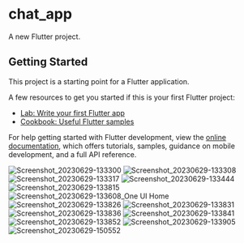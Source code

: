 # chat_app

A new Flutter project.

## Getting Started

This project is a starting point for a Flutter application.

A few resources to get you started if this is your first Flutter project:

- [Lab: Write your first Flutter app](https://docs.flutter.dev/get-started/codelab)
- [Cookbook: Useful Flutter samples](https://docs.flutter.dev/cookbook)

For help getting started with Flutter development, view the
[online documentation](https://docs.flutter.dev/), which offers tutorials,
samples, guidance on mobile development, and a full API reference.


![Screenshot_20230629-133300](https://github.com/anshul19912/chat_app/assets/87997769/1bdd0ffc-aea2-4b28-b512-df6d0b48b24b)
![Screenshot_20230629-133308](https://github.com/anshul19912/chat_app/assets/87997769/1acbb9e4-70e3-4bcb-8f51-f91e41770f38)
![Screenshot_20230629-133317](https://github.com/anshul19912/chat_app/assets/87997769/73b3a0c6-8e7e-4235-98a7-65920fbe3126)
![Screenshot_20230629-133444](https://github.com/anshul19912/chat_app/assets/87997769/87d3b226-f152-404f-8cd6-58ab91b5e4ca)
![Screenshot_20230629-133815](https://github.com/anshul19912/chat_app/assets/87997769/de5d389f-4063-4e0f-8fd4-51b317cb4f72)
![Screenshot_20230629-133608_One UI Home](https://github.com/anshul19912/chat_app/assets/87997769/5a6898d0-6e04-46a3-9982-b2cfc9a908c9)
![Screenshot_20230629-133826](https://github.com/anshul19912/chat_app/assets/87997769/a2fe6e07-eb32-41d8-b7ac-56511ae13ca9)
![Screenshot_20230629-133831](https://github.com/anshul19912/chat_app/assets/87997769/bd7e638d-86fe-451c-bc95-ab3607444753)
![Screenshot_20230629-133836](https://github.com/anshul19912/chat_app/assets/87997769/0c0127d7-7c2c-4d47-bffc-d07edf54580f)
![Screenshot_20230629-133841](https://github.com/anshul19912/chat_app/assets/87997769/2347b6f3-9efa-45bc-8130-cceb2929060b)
![Screenshot_20230629-133852](https://github.com/anshul19912/chat_app/assets/87997769/84268be1-d1fd-4f40-8f03-0fe6006ac909)
![Screenshot_20230629-133905](https://github.com/anshul19912/chat_app/assets/87997769/97bba7be-d21e-4404-96be-a81547870196)
![Screenshot_20230629-150552](https://github.com/anshul19912/chat_app/assets/87997769/2892b379-90cb-4b44-8e90-3a377271ca46)

